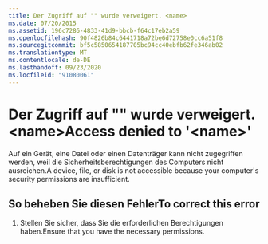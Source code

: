 ```yaml
---
title: Der Zugriff auf "" wurde verweigert. <name>
ms.date: 07/20/2015
ms.assetid: 196c7286-4833-41d9-bbcb-f64c17eb2a59
ms.openlocfilehash: 90f4826b84c6441718a72be6d72758e0cc6a51f8
ms.sourcegitcommit: bf5c5850654187705bc94cc40ebfb62fe346ab02
ms.translationtype: MT
ms.contentlocale: de-DE
ms.lasthandoff: 09/23/2020
ms.locfileid: "91080061"
---
```

# <a name="access-denied-to-name"></a><span data-ttu-id="0f045-102">Der Zugriff auf "" wurde verweigert. \<name></span><span class="sxs-lookup"><span data-stu-id="0f045-102">Access denied to '\<name>'</span></span>

<span data-ttu-id="0f045-103">Auf ein Gerät, eine Datei oder einen Datenträger kann nicht zugegriffen werden, weil die Sicherheitsberechtigungen des Computers nicht ausreichen.</span><span class="sxs-lookup"><span data-stu-id="0f045-103">A device, file, or disk is not accessible because your computer's security permissions are insufficient.</span></span>  
  
## <a name="to-correct-this-error"></a><span data-ttu-id="0f045-104">So beheben Sie diesen Fehler</span><span class="sxs-lookup"><span data-stu-id="0f045-104">To correct this error</span></span>  
  
1. <span data-ttu-id="0f045-105">Stellen Sie sicher, dass Sie die erforderlichen Berechtigungen haben.</span><span class="sxs-lookup"><span data-stu-id="0f045-105">Ensure that you have the necessary permissions.</span></span>  
